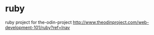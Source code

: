 # ruby
ruby project for the-odin-project
http://www.theodinproject.com/web-development-101/ruby?ref=lnav